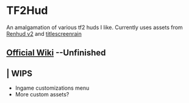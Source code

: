 # TF2Hud
An amalgamation of various tf2 huds I like.
Currently uses assets from [Renhud v2](https://github.com/LunaXCBN/RenHud-V2) and [titlescreenrain](https://github.com/Niterux/titlescreenrain)

## [Official Wiki](https://github.com/ShatteredDarkrai/TF2Hud/wiki) --Unfinished

## | WIPS

- Ingame customizations menu
- More custom assets?
